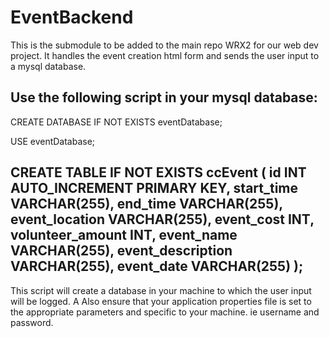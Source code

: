 # EventBackend
This is the submodule to be added to the main repo WRX2 for our web dev project. It handles the event creation html form and sends the user input to a mysql database.

Use the following script in your mysql database:
-----------------------------------------------
CREATE DATABASE IF NOT EXISTS eventDatabase;

USE eventDatabase;

CREATE TABLE IF NOT EXISTS ccEvent (
    id INT AUTO_INCREMENT PRIMARY KEY,
    start_time VARCHAR(255),
    end_time VARCHAR(255),
    event_location VARCHAR(255),
    event_cost INT,
    volunteer_amount INT,
    event_name VARCHAR(255),
    event_description VARCHAR(255),
    event_date VARCHAR(255)
);
-----------------------------------------------
This script will create a database in your machine to which the user input will be logged.
A
Also ensure that your application properties file is set to the appropriate parameters and specific to your machine. ie username and password.
